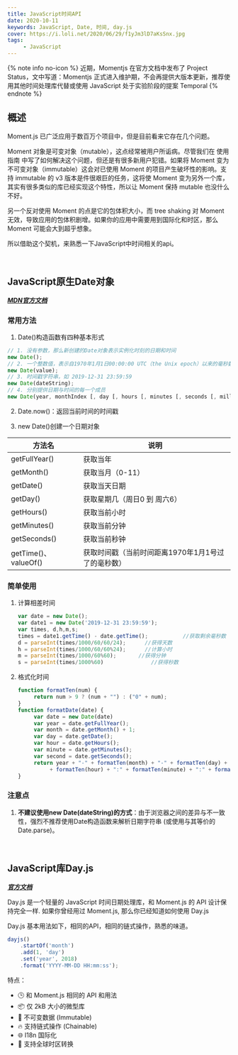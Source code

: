 ```yaml
---
title: JavaScript时间API
date: 2020-10-11
keywords: JavaScript, Date, 时间, day.js
cover: https://i.loli.net/2020/06/29/f1yJm3lD7aKsSnx.jpg
tags:
     - JavaScript
---
```



{% note info no-icon %}
近期，Momentjs 在官方文档中发布了 Project Status，文中写道：Momentjs 正式进入维护期，不会再提供大版本更新，推荐使用其他时间处理库代替或使用 JavaScript 处于实验阶段的提案 Temporal
{% endnote %}

## 概述

Moment.js 已广泛应用于数百万个项目中，但是目前看来它存在几个问题。

Moment 对象是可变对象（mutable），这点经常被用户所诟病。尽管我们在 使用指南 中写了如何解决这个问题，但还是有很多新用户犯错。如果将 Moment 变为不可变对象（immutable）这会对已使用 Moment 的项目产生破坏性的影响。支持 immutable 的 v3 版本是件很艰巨的任务，这将使 Moment 变为另外一个库，其实有很多类似的库已经实现这个特性，所以让 Moment 保持 mutable 也没什么不好。

另一个反对使用 Moment 的点是它的包体积大小，而 tree shaking 对 Moment 无效，导致应用的包体积剧增。如果你的应用中需要用到国际化和时区，那么 Moment 可能会大到超乎想象。

所以借助这个契机，来熟悉一下JavaScript中时间相关的api。

<br/>


## JavaScript原生Date对象

***[MDN官方文档](https://developer.mozilla.org/zh-CN/docs/Web/JavaScript/Reference/Global_Objects/Date)***

### 常用方法

1. Date()构造函数有四种基本形式
```JavaScript
// 1. 没有参数，那么新创建的Date对象表示实例化时刻的日期和时间
new Date();
// 2. 一个整数值，表示自1970年1月1日00:00:00 UTC（the Unix epoch）以来的毫秒数
new Date(value);
// 3. 时间戳字符串，如 2019-12-31 23:59:59 
new Date(dateString);
// 4. 分别提供日期与时间的每一个成员
new Date(year, monthIndex [, day [, hours [, minutes [, seconds [, milliseconds]]]]]);
```

2. Date.now()：返回当前时间的时间戳

3. new Date()创建一个日期对象

| 方法名 | 说明 |
|  ----  | ----  |
| getFullYear() | 获取当年 |
| getMonth() | 获取当月（0-11） |
| getDate() | 获取当天日期 |
| getDay() | 获取星期几（周日0 到 周六6） |
| getHours() | 获取当前小时 |
| getMinutes() | 获取当前分钟 |
| getSeconds() | 获取当前秒钟 |
| getTime()、valueOf() | 获取时间戳（当前时间距离1970年1月1号过了的毫秒数） |


### 简单使用

1. 计算相差时间

     ```JavaScript
     var date = new Date();
     var date1 = new Date('2019-12-31 23:59:59');
     var times, d,h,m,s;
     times = date1.getTime() - date.getTime();           //获取剩余毫秒数
     d = parseInt(times/1000/60/60/24);      //获得天数
     h = parseInt(times/1000/60/60%24);      //计算小时
     m = parseInt(times/1000/60%60);       //获得分钟
     s = parseInt(times/1000%60)               //获得秒数
     ```

2. 格式化时间

     ```JavaScript
     function formatTen(num) { 
          return num > 9 ? (num + "") : ("0" + num); 
     } 
     function formatDate(date) { 
          var date = new Date(date)
          var year = date.getFullYear(); 
          var month = date.getMonth() + 1; 
          var day = date.getDate(); 
          var hour = date.getHours(); 
          var minute = date.getMinutes(); 
          var second = date.getSeconds(); 
          return year + "-" + formatTen(month) + "-" + formatTen(day) + " " 
               + formatTen(hour) + ":" + formatTen(minute) + ":" + formatTen(second); 
     }
     ```

### 注意点

1. **不建议使用new Date(dateString)的方式**：由于浏览器之间的差异与不一致性，强烈不推荐使用Date构造函数来解析日期字符串 (或使用与其等价的Date.parse)。

<br/>


## JavaScript库Day.js

***[官方文档](https://day.js.org/zh-CN/)***

Day.js 是一个轻量的 JavaScript 时间日期处理库，和 Moment.js 的 API 设计保持完全一样. 如果你曾经用过 Moment.js, 那么你已经知道如何使用 Day.js

Day.js 基本用法如下，相同的API，相同的链式操作，熟悉的味道。

```JavaScript
dayjs()
    .startOf('month')
    .add(1, 'day')
    .set('year', 2018)
    .format('YYYY-MM-DD HH:mm:ss');
```

特点：
- 🕒 和 Moment.js 相同的 API 和用法
- 📦 仅 2kB 大小的微型库
- 💪 不可变数据 (Immutable)
- 🔥 支持链式操作 (Chainable)
- 🌐 I18n 国际化
- 👫 支持全球时区转换